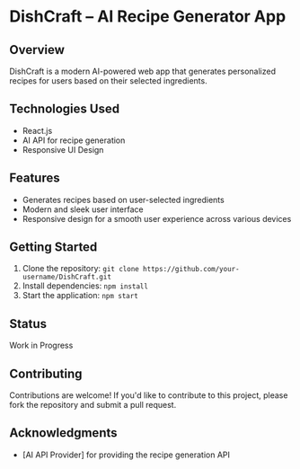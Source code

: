 # DishCraft – AI Recipe Generator App

## Overview

DishCraft is a modern AI-powered web app that generates personalized recipes for users based on their selected ingredients.

## Technologies Used

* React.js
* AI API for recipe generation
* Responsive UI Design

## Features

* Generates recipes based on user-selected ingredients
* Modern and sleek user interface
* Responsive design for a smooth user experience across various devices

## Getting Started

1. Clone the repository: `git clone https://github.com/your-username/DishCraft.git`
2. Install dependencies: `npm install`
3. Start the application: `npm start`

## Status

Work in Progress

## Contributing

Contributions are welcome! If you'd like to contribute to this project, please fork the repository and submit a pull request.

## Acknowledgments

* [AI API Provider] for providing the recipe generation API
